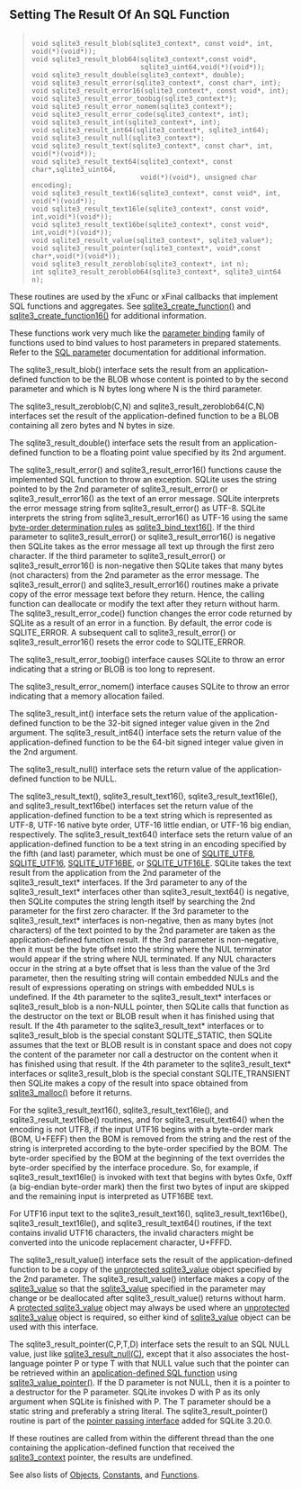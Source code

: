 ## Setting The Result Of An SQL Function




> ```
> 
> void sqlite3_result_blob(sqlite3_context*, const void*, int, void(*)(void*));
> void sqlite3_result_blob64(sqlite3_context*,const void*,
>                            sqlite3_uint64,void(*)(void*));
> void sqlite3_result_double(sqlite3_context*, double);
> void sqlite3_result_error(sqlite3_context*, const char*, int);
> void sqlite3_result_error16(sqlite3_context*, const void*, int);
> void sqlite3_result_error_toobig(sqlite3_context*);
> void sqlite3_result_error_nomem(sqlite3_context*);
> void sqlite3_result_error_code(sqlite3_context*, int);
> void sqlite3_result_int(sqlite3_context*, int);
> void sqlite3_result_int64(sqlite3_context*, sqlite3_int64);
> void sqlite3_result_null(sqlite3_context*);
> void sqlite3_result_text(sqlite3_context*, const char*, int, void(*)(void*));
> void sqlite3_result_text64(sqlite3_context*, const char*,sqlite3_uint64,
>                            void(*)(void*), unsigned char encoding);
> void sqlite3_result_text16(sqlite3_context*, const void*, int, void(*)(void*));
> void sqlite3_result_text16le(sqlite3_context*, const void*, int,void(*)(void*));
> void sqlite3_result_text16be(sqlite3_context*, const void*, int,void(*)(void*));
> void sqlite3_result_value(sqlite3_context*, sqlite3_value*);
> void sqlite3_result_pointer(sqlite3_context*, void*,const char*,void(*)(void*));
> void sqlite3_result_zeroblob(sqlite3_context*, int n);
> int sqlite3_result_zeroblob64(sqlite3_context*, sqlite3_uint64 n);
> 
> ```



These routines are used by the xFunc or xFinal callbacks that
implement SQL functions and aggregates. See
[sqlite3\_create\_function()](../c3ref/create_function.html) and [sqlite3\_create\_function16()](../c3ref/create_function.html)
for additional information.


These functions work very much like the [parameter binding](../c3ref/bind_blob.html) family of
functions used to bind values to host parameters in prepared statements.
Refer to the [SQL parameter](../c3ref/bind_blob.html) documentation for additional information.


The sqlite3\_result\_blob() interface sets the result from
an application\-defined function to be the BLOB whose content is pointed
to by the second parameter and which is N bytes long where N is the
third parameter.


The sqlite3\_result\_zeroblob(C,N) and sqlite3\_result\_zeroblob64(C,N)
interfaces set the result of the application\-defined function to be
a BLOB containing all zero bytes and N bytes in size.


The sqlite3\_result\_double() interface sets the result from
an application\-defined function to be a floating point value specified
by its 2nd argument.


The sqlite3\_result\_error() and sqlite3\_result\_error16() functions
cause the implemented SQL function to throw an exception.
SQLite uses the string pointed to by the
2nd parameter of sqlite3\_result\_error() or sqlite3\_result\_error16()
as the text of an error message. SQLite interprets the error
message string from sqlite3\_result\_error() as UTF\-8\. SQLite
interprets the string from sqlite3\_result\_error16() as UTF\-16 using
the same [byte\-order determination rules](../c3ref/bind_blob.html#byteorderdeterminationrules) as [sqlite3\_bind\_text16()](../c3ref/bind_blob.html).
If the third parameter to sqlite3\_result\_error()
or sqlite3\_result\_error16() is negative then SQLite takes as the error
message all text up through the first zero character.
If the third parameter to sqlite3\_result\_error() or
sqlite3\_result\_error16() is non\-negative then SQLite takes that many
bytes (not characters) from the 2nd parameter as the error message.
The sqlite3\_result\_error() and sqlite3\_result\_error16()
routines make a private copy of the error message text before
they return. Hence, the calling function can deallocate or
modify the text after they return without harm.
The sqlite3\_result\_error\_code() function changes the error code
returned by SQLite as a result of an error in a function. By default,
the error code is SQLITE\_ERROR. A subsequent call to sqlite3\_result\_error()
or sqlite3\_result\_error16() resets the error code to SQLITE\_ERROR.


The sqlite3\_result\_error\_toobig() interface causes SQLite to throw an
error indicating that a string or BLOB is too long to represent.


The sqlite3\_result\_error\_nomem() interface causes SQLite to throw an
error indicating that a memory allocation failed.


The sqlite3\_result\_int() interface sets the return value
of the application\-defined function to be the 32\-bit signed integer
value given in the 2nd argument.
The sqlite3\_result\_int64() interface sets the return value
of the application\-defined function to be the 64\-bit signed integer
value given in the 2nd argument.


The sqlite3\_result\_null() interface sets the return value
of the application\-defined function to be NULL.


The sqlite3\_result\_text(), sqlite3\_result\_text16(),
sqlite3\_result\_text16le(), and sqlite3\_result\_text16be() interfaces
set the return value of the application\-defined function to be
a text string which is represented as UTF\-8, UTF\-16 native byte order,
UTF\-16 little endian, or UTF\-16 big endian, respectively.
The sqlite3\_result\_text64() interface sets the return value of an
application\-defined function to be a text string in an encoding
specified by the fifth (and last) parameter, which must be one
of [SQLITE\_UTF8](../c3ref/c_any.html), [SQLITE\_UTF16](../c3ref/c_any.html), [SQLITE\_UTF16BE](../c3ref/c_any.html), or [SQLITE\_UTF16LE](../c3ref/c_any.html).
SQLite takes the text result from the application from
the 2nd parameter of the sqlite3\_result\_text\* interfaces.
If the 3rd parameter to any of the sqlite3\_result\_text\* interfaces
other than sqlite3\_result\_text64() is negative, then SQLite computes
the string length itself by searching the 2nd parameter for the first
zero character.
If the 3rd parameter to the sqlite3\_result\_text\* interfaces
is non\-negative, then as many bytes (not characters) of the text
pointed to by the 2nd parameter are taken as the application\-defined
function result. If the 3rd parameter is non\-negative, then it
must be the byte offset into the string where the NUL terminator would
appear if the string where NUL terminated. If any NUL characters occur
in the string at a byte offset that is less than the value of the 3rd
parameter, then the resulting string will contain embedded NULs and the
result of expressions operating on strings with embedded NULs is undefined.
If the 4th parameter to the sqlite3\_result\_text\* interfaces
or sqlite3\_result\_blob is a non\-NULL pointer, then SQLite calls that
function as the destructor on the text or BLOB result when it has
finished using that result.
If the 4th parameter to the sqlite3\_result\_text\* interfaces or to
sqlite3\_result\_blob is the special constant SQLITE\_STATIC, then SQLite
assumes that the text or BLOB result is in constant space and does not
copy the content of the parameter nor call a destructor on the content
when it has finished using that result.
If the 4th parameter to the sqlite3\_result\_text\* interfaces
or sqlite3\_result\_blob is the special constant SQLITE\_TRANSIENT
then SQLite makes a copy of the result into space obtained
from [sqlite3\_malloc()](../c3ref/free.html) before it returns.


For the sqlite3\_result\_text16(), sqlite3\_result\_text16le(), and
sqlite3\_result\_text16be() routines, and for sqlite3\_result\_text64()
when the encoding is not UTF8, if the input UTF16 begins with a
byte\-order mark (BOM, U\+FEFF) then the BOM is removed from the
string and the rest of the string is interpreted according to the
byte\-order specified by the BOM. The byte\-order specified by
the BOM at the beginning of the text overrides the byte\-order
specified by the interface procedure. So, for example, if
sqlite3\_result\_text16le() is invoked with text that begins
with bytes 0xfe, 0xff (a big\-endian byte\-order mark) then the
first two bytes of input are skipped and the remaining input
is interpreted as UTF16BE text.


For UTF16 input text to the sqlite3\_result\_text16(),
sqlite3\_result\_text16be(), sqlite3\_result\_text16le(), and
sqlite3\_result\_text64() routines, if the text contains invalid
UTF16 characters, the invalid characters might be converted
into the unicode replacement character, U\+FFFD.


The sqlite3\_result\_value() interface sets the result of
the application\-defined function to be a copy of the
[unprotected sqlite3\_value](../c3ref/value.html) object specified by the 2nd parameter. The
sqlite3\_result\_value() interface makes a copy of the [sqlite3\_value](../c3ref/value.html)
so that the [sqlite3\_value](../c3ref/value.html) specified in the parameter may change or
be deallocated after sqlite3\_result\_value() returns without harm.
A [protected sqlite3\_value](../c3ref/value.html) object may always be used where an
[unprotected sqlite3\_value](../c3ref/value.html) object is required, so either
kind of [sqlite3\_value](../c3ref/value.html) object can be used with this interface.


The sqlite3\_result\_pointer(C,P,T,D) interface sets the result to an
SQL NULL value, just like [sqlite3\_result\_null(C)](../c3ref/result_blob.html), except that it
also associates the host\-language pointer P or type T with that
NULL value such that the pointer can be retrieved within an
[application\-defined SQL function](../appfunc.html) using [sqlite3\_value\_pointer()](../c3ref/value_blob.html).
If the D parameter is not NULL, then it is a pointer to a destructor
for the P parameter. SQLite invokes D with P as its only argument
when SQLite is finished with P. The T parameter should be a static
string and preferably a string literal. The sqlite3\_result\_pointer()
routine is part of the [pointer passing interface](../bindptr.html) added for SQLite 3\.20\.0\.


If these routines are called from within the different thread
than the one containing the application\-defined function that received
the [sqlite3\_context](../c3ref/context.html) pointer, the results are undefined.


See also lists of
 [Objects](../c3ref/objlist.html),
 [Constants](../c3ref/constlist.html), and
 [Functions](../c3ref/funclist.html).


